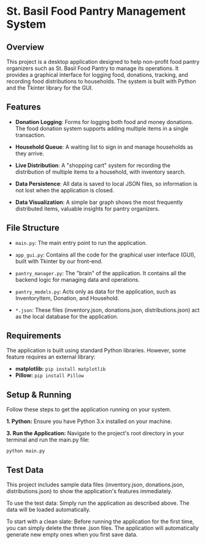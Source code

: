 # St. Basil Food Pantry Management System
## Overview
This project is a desktop application designed to help non-profit food pantry organizers such as St. Basil Food Pantry to manage its operations. It provides a graphical interface for logging food, donations, tracking, and recording food distributions to households. The system is built with Python and the Tkinter library for the GUI.

## Features
* **Donation Logging**: Forms for logging both food and money donations. The food donation system supports adding multiple items in a single transaction.

* **Household Queue**: A waiting list to sign in and manage households as they arrive.

* **Live Distribution**: A "shopping cart" system for recording the distribution of multiple items to a household, with inventory search.

* **Data Persistence**: All data is saved to local JSON files, so information is not lost when the application is closed.

* **Data Visualization**: A simple bar graph shows the most frequently distributed items, valuable insights for pantry organizers.

## File Structure
* `main.py`: The main entry point to run the application.

* `app_gui.py`: Contains all the code for the graphical user interface (GUI), built with Tkinter by our front-end.

* `pantry_manager.py`: The "brain" of the application. It contains all the backend logic for managing data and operations.

* `pantry_models.py`: Acts only as data for the application, such as InventoryItem, Donation, and Household.

* `*.json`: These files (inventory.json, donations.json, distributions.json) act as the local database for the application.

## Requirements
The application is built using standard Python libraries. However, some feature requires an external library:

* **matplotlib:**
```pip install matplotlib```
* **Pillow:**
```pip install Pillow```

## Setup & Running
Follow these steps to get the application running on your system.

**1. Python:**
Ensure you have Python 3.x installed on your machine.

**3. Run the Application:**
Navigate to the project's root directory in your terminal and run the main.py file:

`python main.py`
## Test Data
This project includes sample data files (inventory.json, donations.json, distributions.json) to show the application's features immediately.

To use the test data: Simply run the application as described above. The data will be loaded automatically.

To start with a clean slate: Before running the application for the first time, you can simply delete the three .json files. The application will automatically generate new empty ones when you first save data.